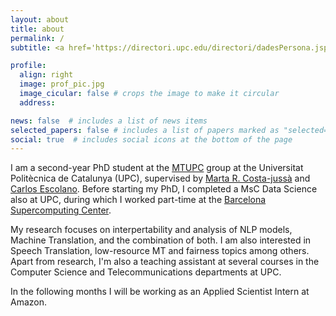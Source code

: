 ```yaml
---
layout: about
title: about
permalink: /
subtitle: <a href='https://directori.upc.edu/directori/dadesPersona.jsp?id=1235990'>Universitat Politècnica de Catalunya</a>.

profile:
  align: right
  image: prof_pic.jpg
  image_cicular: false # crops the image to make it circular
  address:

news: false  # includes a list of news items
selected_papers: false # includes a list of papers marked as "selected={true}"
social: true  # includes social icons at the bottom of the page
---
```


I am a second-year PhD student at the [MTUPC](https://mt.cs.upc.edu/) group at the Universitat Politècnica de Catalunya (UPC), supervised by [Marta R. Costa-jussà](https://costa-jussa.com/) and [Carlos Escolano](https://es.linkedin.com/in/carlos-escolano-ba26549a). Before starting my PhD, I completed a MsC Data Science also at UPC, during which I worked part-time at the [Barcelona Supercomputing Center](https://www.bsc.es/).

My research focuses on interpertability and analysis of NLP models, Machine Translation, and the combination of both. I am also interested in Speech Translation, low-resource MT and fairness topics among others. Apart from research, I'm also a teaching assistant at several courses in the Computer Science and Telecommunications departments at UPC.

In the following months I will be working as an Applied Scientist Intern at Amazon.
